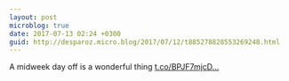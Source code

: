 ```yaml
---
layout: post
microblog: true
date: 2017-07-13 02:24 +0300
guid: http://desparoz.micro.blog/2017/07/12/t885278828553269248.html
---
```

A midweek day off is a wonderful thing [t.co/BPJF7mjcD...](https://t.co/BPJF7mjcDb)

